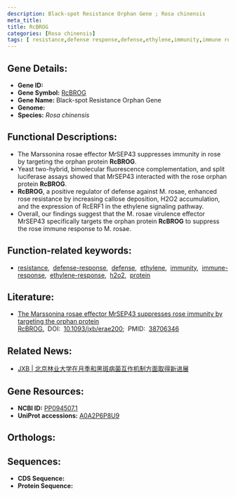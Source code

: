 ```yaml
---
description: Black-spot Resistance Orphan Gene ; Rosa chinensis
meta_title:
title: RcBROG
categories: [Rosa chinensis]
tags: [ resistance,defense response,defense,ethylene,immunity,immune response,ethylene response,h2o2,protein ]
---
```


## Gene Details:
- **Gene ID:** []()
- **Gene Symbol:** <u>RcBROG</u>
- **Gene Name:** Black-spot Resistance Orphan Gene
- **Genome:** 
- **Species:** *Rosa chinensis*

## Functional Descriptions:
   - The Marssonina rosae effector MrSEP43 suppresses immunity in rose by targeting the orphan protein **RcBROG**.
   - Yeast two-hybrid, bimolecular fluorescence complementation, and split luciferase assays showed that MrSEP43 interacted with the rose orphan protein **RcBROG**.
   - **RcBROG**, a positive regulator of defense against M. rosae, enhanced rose resistance by increasing callose deposition, H2O2 accumulation, and the expression of RcERF1 in the ethylene signaling pathway.
   - Overall, our findings suggest that the M. rosae virulence effector MrSEP43 specifically targets the orphan protein **RcBROG** to suppress the rose immune response to M. rosae.

## Function-related keywords:
   - [resistance](/tags/resistance/),&nbsp;&nbsp;[defense-response](/tags/defense-response/),&nbsp;&nbsp;[defense](/tags/defense/),&nbsp;&nbsp;[ethylene](/tags/ethylene/),&nbsp;&nbsp;[immunity](/tags/immunity/),&nbsp;&nbsp;[immune-response](/tags/immune-response/),&nbsp;&nbsp;[ethylene-response](/tags/ethylene-response/),&nbsp;&nbsp;[h2o2](/tags/h2o2/),&nbsp;&nbsp;[protein](/tags/protein/)

## Literature:
   - [The Marssonina rosae effector MrSEP43 suppresses rose immunity by targeting the orphan protein RcBROG.](https://www.doi.org/10.1093/jxb/erae200)&nbsp;&nbsp;DOI:&nbsp;&nbsp;[10.1093/jxb/erae200](https://www.doi.org/10.1093/jxb/erae200);&nbsp;&nbsp;PMID:&nbsp;&nbsp;[38706346](https://pubmed.ncbi.nlm.nih.gov/38706346/)

## Related News:
   - [JXB | 北京林业大学在月季和黑斑病菌互作机制方面取得新进展](https://mp.weixin.qq.com/s?__biz=Mzg3MDEwNDEyMg==&mid=2247568000&idx=5&sn=e93c61b0d50a18f128e368e91287fba5&chksm=cf1a1f2641cc8eeb800194ae9e1ff17a023d27ee6ba6a115e776fc8aa281b83424a74c111575&scene=27#wechat_redirect)

## Gene Resources:
- **NCBI ID:**  [PP094507.1](https://www.ncbi.nlm.nih.gov/search/all/?term=PP094507.1)
- **UniProt accessions:**  [A0A2P6P8U9](https://www.uniprot.org/uniprotkb/A0A2P6P8U9/entry)

## Orthologs:

## Sequences:
- **CDS Sequence:**
- **Protein Sequence:**

